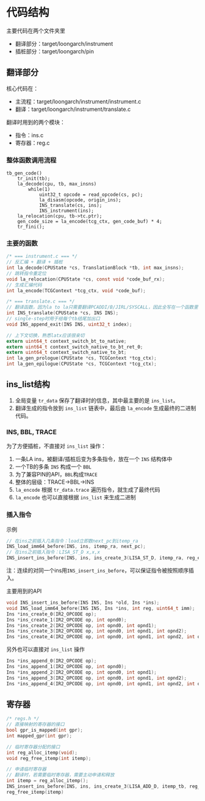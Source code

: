 # 代码结构
主要代码在两个文件夹里
- 翻译部分：target/loongarch/instrument
- 插桩部分：target/loongarch/pin

## 翻译部分
核心代码在：
- 主流程：target/loongarch/instrument/instrument.c
- 翻译：target/loongarch/instrument/translate.c

翻译时用到的两个模块：
- 指令：ins.c
- 寄存器：reg.c

### 整体函数调用流程
```
tb_gen_code()
    tr_init(tb);
    la_decode(cpu, tb, max_insns)
		while(1)
			uint32_t opcode = read_opcode(cs, pc);
			la_disasm(opcode, origin_ins);
			INS_translate(cs, ins);
			INS_instrument(ins);
    la_relocation(cpu, tb->tc.ptr);
    gen_code_size = la_encode(tcg_ctx, gen_code_buf) * 4;
    tr_fini();
```

### 主要的函数
```c
/* === instrument.c === */
// 反汇编 + 翻译 + 插桩
int la_decode(CPUState *cs, TranslationBlock *tb, int max_insns);
// 跳转指令重定位
void la_relocation(CPUState *cs, const void *code_buf_rx);
// 生成汇编代码
int la_encode(TCGContext *tcg_ctx, void *code_buf);

/* === translate.c === */
// 翻译函数，因为la to la只需要翻译PCADDI/B/JIRL/SYSCALL，因此全写在一个函数里了
int INS_translate(CPUState *cs, INS INS);
// single-step时用于给每个tb结尾加出口
void INS_append_exit(INS INS, uint32_t index);

// 上下文切换，熟悉latx应该很亲切
extern uint64_t context_switch_bt_to_native;
extern uint64_t context_switch_native_to_bt_ret_0;
extern uint64_t context_switch_native_to_bt;
int la_gen_prologue(CPUState *cs, TCGContext *tcg_ctx);
int la_gen_epilogue(CPUState *cs, TCGContext *tcg_ctx);
```

## ins_list结构
1. 全局变量 `tr_data` 保存了翻译时的信息，其中最主要的是 `ins_list`。
2. 翻译生成的指令放到 `ins_list` 链表中，最后由 `la_encode` 生成最终的二进制代码。

### INS, BBL, TRACE
为了方便插桩，不直接对 `ins_list` 操作：
1. 一条LA ins，被翻译/插桩后变为多条指令，放在一个 `INS` 结构体中
2. 一个TB的多条 `INS` 构成一个 `BBL`
3. 为了兼容PIN的API，`BBL`构成`TRACE`
4. 整体的层级：TRACE->BBL->INS
5. `la_encode` 根据 `tr_data.trace` 遍历指令，就生成了最终代码
6. `la_encode` 也可以直接根据 `ins_list` 来生成二进制

### 插入指令
示例
```c
// 在ins之前插入几条指令：load立即数next_pc到itemp_ra
INS_load_imm64_before(INS, ins, itemp_ra, next_pc);
// 在ins之前插入指令：LISA_ST_D x,x,x
INS_insert_ins_before(INS, ins, ins_create_3(LISA_ST_D, itemp_ra, reg_env, env_offset_of_gpr(cs, reg_ra)));
```

注：连续的对同一个ins用`INS_insert_ins_before`，可以保证指令被按照顺序插入。

主要用到的API
```c
void INS_insert_ins_before(INS INS, Ins *old, Ins *ins);
void INS_load_imm64_before(INS INS, Ins *ins, int reg, uint64_t imm);
Ins *ins_create_0(IR2_OPCODE op);
Ins *ins_create_1(IR2_OPCODE op, int opnd0);
Ins *ins_create_2(IR2_OPCODE op, int opnd0, int opnd1);
Ins *ins_create_3(IR2_OPCODE op, int opnd0, int opnd1, int opnd2);
Ins *ins_create_4(IR2_OPCODE op, int opnd0, int opnd1, int opnd2, int opnd3);
```

另外也可以直接对 `ins_list` 操作
```c
Ins *ins_append_0(IR2_OPCODE op);
Ins *ins_append_1(IR2_OPCODE op, int opnd0);
Ins *ins_append_2(IR2_OPCODE op, int opnd0, int opnd1);
Ins *ins_append_3(IR2_OPCODE op, int opnd0, int opnd1, int opnd2);
Ins *ins_append_4(IR2_OPCODE op, int opnd0, int opnd1, int opnd2, int opnd3);
```


## 寄存器
```c
/* regs.h */
// 直接映射的寄存器的接口
bool gpr_is_mapped(int gpr);
int mapped_gpr(int gpr);

// 临时寄存器分配的接口
int reg_alloc_itemp(void);
void reg_free_itemp(int itemp);

// 申请临时寄存器
// 翻译时，若需要临时寄存器，需要主动申请和释放
int itemp = reg_alloc_itemp();
INS_insert_ins_before(INS, ins, ins_create_3(LISA_ADD_D, itemp_tb, reg_env, itemp));
reg_free_itemp(itemp)
```

